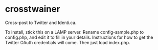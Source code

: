 crosstwainer
============

Cross-post to Twitter and Identi.ca.

To install, stick this on a LAMP server. Rename config-sample.php to config.php, and edit it to fill in your details. Instructions for how to get the Twitter OAuth credentials will come. Then just load index.php.

